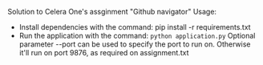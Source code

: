 Solution to Celera One's assginment "Github navigator"
Usage:
  * Install dependencies with the command: pip install -r requirements.txt
  * Run the application with the command: `python application.py` Optional parameter --port can be used to specify the port to run on. Otherwise it'll run on port 9876, as required on assignment.txt
